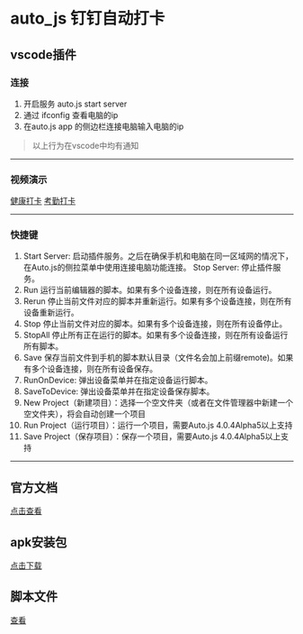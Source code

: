 # auto_js 钉钉自动打卡
 ## vscode插件
 ### 连接 
 1. 开启服务 auto.js start server
 2. 通过 ifconfig 查看电脑的ip
 3. 在auto.js app 的侧边栏连接电脑输入电脑的ip
 > 以上行为在vscode中均有通知
 ***
 ### 视频演示
 [健康打卡](https://gitee.com/Java1123yanglei/myPicture/blob/master/images/%E9%92%89%E9%92%89%E5%81%A5%E5%BA%B7%E6%89%93%E5%8D%A1.mp4)
 [考勤打卡](https://gitee.com/Java1123yanglei/myPicture/blob/master/images/%E9%92%89%E9%92%89%E8%80%83%E5%8B%A4%E6%89%93%E5%8D%A1.mp4)
***
### 快捷键
1. Start Server: 启动插件服务。之后在确保手机和电脑在同一区域网的情况下，在Auto.js的侧拉菜单中使用连接电脑功能连接。
Stop Server: 停止插件服务。
1. Run 运行当前编辑器的脚本。如果有多个设备连接，则在所有设备运行。
1. Rerun 停止当前文件对应的脚本并重新运行。如果有多个设备连接，则在所有设备重新运行。
1. Stop 停止当前文件对应的脚本。如果有多个设备连接，则在所有设备停止。
1. StopAll 停止所有正在运行的脚本。如果有多个设备连接，则在所有设备运行所有脚本。
1. Save 保存当前文件到手机的脚本默认目录（文件名会加上前缀remote)。如果有多个设备连接，则在所有设备保存。
1. RunOnDevice: 弹出设备菜单并在指定设备运行脚本。
1. SaveToDevice: 弹出设备菜单并在指定设备保存脚本。
1. New Project（新建项目）：选择一个空文件夹（或者在文件管理器中新建一个空文件夹），将会自动创建一个项目
1. Run Project（运行项目）：运行一个项目，需要Auto.js 4.0.4Alpha5以上支持
1. Save Project（保存项目）：保存一个项目，需要Auto.js 4.0.4Alpha5以上支持
***
## 官方文档
[点击查看](https://hyb1996.github.io/AutoJs-Docs/#/?id=%e7%bb%bc%e8%bf%b0)

## apk安装包
[点击下载](https://github.com/1123Javayanglei/dingDingTicketPrintingScales/blob/master/apk/base.apk)

## 脚本文件
[查看](https://github.com/1123Javayanglei/dingDingTicketPrintingScales/tree/master/%E8%84%9A%E6%9C%AC%E6%96%87%E4%BB%B6)

